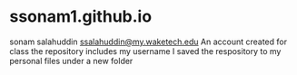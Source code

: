 # ssonam1.github.io
sonam salahuddin ssalahuddin@my.waketech.edu
An account created for class
the repository includes my username
I saved the respository to my personal files under a new folder

